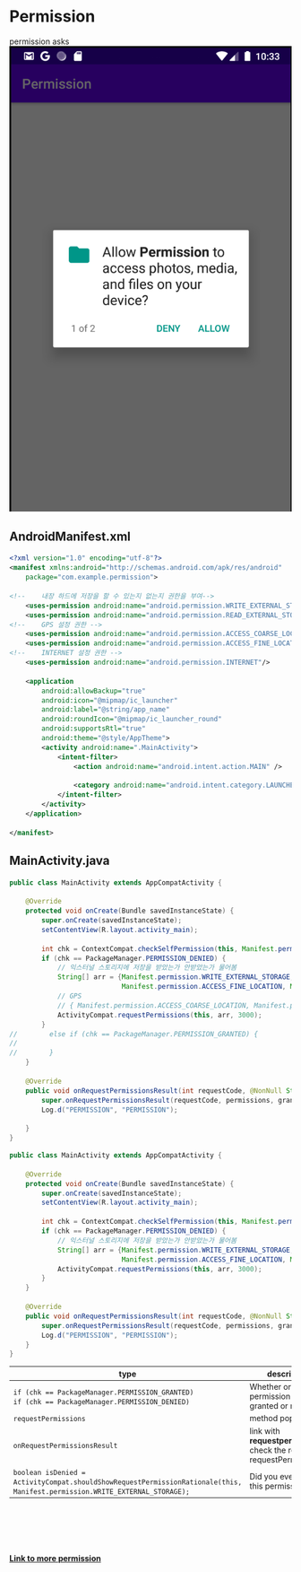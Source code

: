 # Permission
permission asks
![Example](img/img.png)


## AndroidManifest.xml
```XML
<?xml version="1.0" encoding="utf-8"?>
<manifest xmlns:android="http://schemas.android.com/apk/res/android"
    package="com.example.permission">

<!--    내장 하드에 저장을 할 수 있는지 없는지 권한을 부여-->
    <uses-permission android:name="android.permission.WRITE_EXTERNAL_STORAGE"/>
    <uses-permission android:name="android.permission.READ_EXTERNAL_STORAGE"/>
<!--    GPS 설정 권한 -->
    <uses-permission android:name="android.permission.ACCESS_COARSE_LOCATION"/>
    <uses-permission android:name="android.permission.ACCESS_FINE_LOCATION"/>
<!--    INTERNET 설정 권한 -->
    <uses-permission android:name="android.permission.INTERNET"/>

    <application
        android:allowBackup="true"
        android:icon="@mipmap/ic_launcher"
        android:label="@string/app_name"
        android:roundIcon="@mipmap/ic_launcher_round"
        android:supportsRtl="true"
        android:theme="@style/AppTheme">
        <activity android:name=".MainActivity">
            <intent-filter>
                <action android:name="android.intent.action.MAIN" />

                <category android:name="android.intent.category.LAUNCHER" />
            </intent-filter>
        </activity>
    </application>

</manifest>
```

## MainActivity.java
```Java
public class MainActivity extends AppCompatActivity {

    @Override
    protected void onCreate(Bundle savedInstanceState) {
        super.onCreate(savedInstanceState);
        setContentView(R.layout.activity_main);

        int chk = ContextCompat.checkSelfPermission(this, Manifest.permission.WRITE_EXTERNAL_STORAGE);
        if (chk == PackageManager.PERMISSION_DENIED) {
            // 익스터널 스토리지에 저장을 받았는가 안받았는가 물어봄
            String[] arr = {Manifest.permission.WRITE_EXTERNAL_STORAGE, Manifest.permission.READ_EXTERNAL_STORAGE,
                            Manifest.permission.ACCESS_FINE_LOCATION, Manifest.permission.ACCESS_COARSE_LOCATION};
            // GPS
            // { Manifest.permission.ACCESS_COARSE_LOCATION, Manifest.permission.ACCESS_FINE_LOCATION}
            ActivityCompat.requestPermissions(this, arr, 3000);
        }
//        else if (chk == PackageManager.PERMISSION_GRANTED) {
//
//        }
    }

    @Override
    public void onRequestPermissionsResult(int requestCode, @NonNull String[] permissions, @NonNull int[] grantResults) {
        super.onRequestPermissionsResult(requestCode, permissions, grantResults);
        Log.d("PERMISSION", "PERMISSION");

    }
}
```

```Java
public class MainActivity extends AppCompatActivity {

    @Override
    protected void onCreate(Bundle savedInstanceState) {
        super.onCreate(savedInstanceState);
        setContentView(R.layout.activity_main);

        int chk = ContextCompat.checkSelfPermission(this, Manifest.permission.WRITE_EXTERNAL_STORAGE);
        if (chk == PackageManager.PERMISSION_DENIED) {
            // 익스터널 스토리지에 저장을 받았는가 안받았는가 물어봄
            String[] arr = {Manifest.permission.WRITE_EXTERNAL_STORAGE, Manifest.permission.READ_EXTERNAL_STORAGE,
                            Manifest.permission.ACCESS_FINE_LOCATION, Manifest.permission.ACCESS_COARSE_LOCATION};
            ActivityCompat.requestPermissions(this, arr, 3000);
        }
    }

    @Override
    public void onRequestPermissionsResult(int requestCode, @NonNull String[] permissions, @NonNull int[] grantResults) {
        super.onRequestPermissionsResult(requestCode, permissions, grantResults);
        Log.d("PERMISSION", "PERMISSION");
    }
}
```

|type|description|
|-|-|
|```if (chk == PackageManager.PERMISSION_GRANTED)``` <br>```if (chk == PackageManager.PERMISSION_DENIED)```|Whether or not the permission is granted or not|
|```requestPermissions```|method pop up|
|```onRequestPermissionsResult```|link with **requestpermissions**, check the result of requestPermissions|
|```boolean isDenied = ActivityCompat.shouldShowRequestPermissionRationale(this, Manifest.permission.WRITE_EXTERNAL_STORAGE);```|Did you ever denied this permission ?|



<br><br><br><br><br>
[**Link to more permission**](https://s262701-id.tistory.com/96)